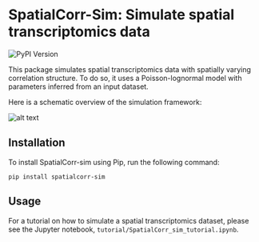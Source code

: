 # SpatialCorr-Sim: Simulate spatial transcriptomics data 

![PyPI Version](https://img.shields.io/pypi/v/spatialcorr-sim)

This package simulates spatial transcriptomics data with spatially varying correlation structure. To do so, it uses a Poisson-lognormal model with parameters inferred from an input dataset. 

Here is a schematic overview of the simulation framework:

![alt text](https://raw.githubusercontent.com/mbernste/SpatialCorr-sim/master/imgs/SpatialCorr_sim_figure.png)

## Installation

To install SpatialCorr-sim using Pip, run the following command:

`pip install spatialcorr-sim`

## Usage

For a tutorial on how to simulate a spatial transcriptomics dataset, please see the Jupyter notebook, `tutorial/SpatialCorr_sim_tutorial.ipynb`.

